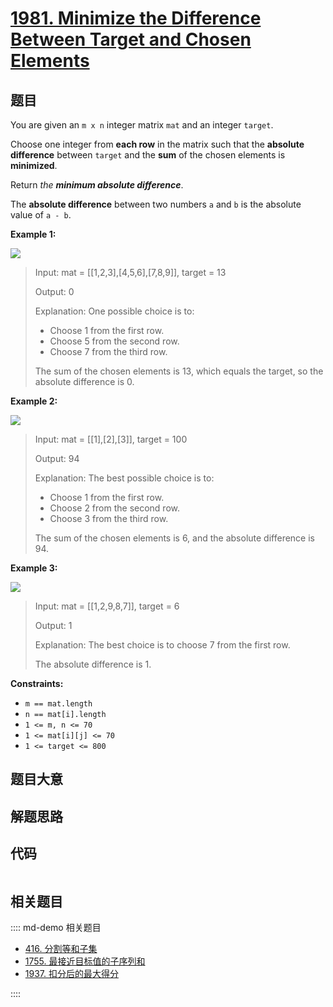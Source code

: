 # [1981. Minimize the Difference Between Target and Chosen Elements](https://leetcode.com/problems/minimize-the-difference-between-target-and-chosen-elements)

## 题目

You are given an `m x n` integer matrix `mat` and an integer `target`.

Choose one integer from **each row** in the matrix such that the **absolute
difference** between `target` and the **sum** of the chosen elements is
**minimized**.

Return _the **minimum absolute difference**_.

The **absolute difference** between two numbers `a` and `b` is the absolute
value of `a - b`.



**Example 1:**

![](https://assets.leetcode.com/uploads/2021/08/03/matrix1.png)

> Input: mat = [[1,2,3],[4,5,6],[7,8,9]], target = 13
> 
> Output: 0
> 
> Explanation: One possible choice is to:
> - Choose 1 from the first row.
> - Choose 5 from the second row.
> - Choose 7 from the third row.
> 
> The sum of the chosen elements is 13, which equals the target, so the absolute difference is 0.

**Example 2:**

![](https://assets.leetcode.com/uploads/2021/08/03/matrix1-1.png)

> Input: mat = [[1],[2],[3]], target = 100
> 
> Output: 94
> 
> Explanation: The best possible choice is to:
> - Choose 1 from the first row.
> - Choose 2 from the second row.
> - Choose 3 from the third row.
> 
> The sum of the chosen elements is 6, and the absolute difference is 94.

**Example 3:**

![](https://assets.leetcode.com/uploads/2021/08/03/matrix1-3.png)

> Input: mat = [[1,2,9,8,7]], target = 6
> 
> Output: 1
> 
> Explanation: The best choice is to choose 7 from the first row.
> 
> The absolute difference is 1.

**Constraints:**

  * `m == mat.length`
  * `n == mat[i].length`
  * `1 <= m, n <= 70`
  * `1 <= mat[i][j] <= 70`
  * `1 <= target <= 800`


## 题目大意

## 解题思路

## 代码

```javascript

```

## 相关题目

:::: md-demo 相关题目
- [416. 分割等和子集](https://leetcode.com/problems/partition-equal-subset-sum)
- [1755. 最接近目标值的子序列和](https://leetcode.com/problems/closest-subsequence-sum)
- [1937. 扣分后的最大得分](https://leetcode.com/problems/maximum-number-of-points-with-cost)

::::
